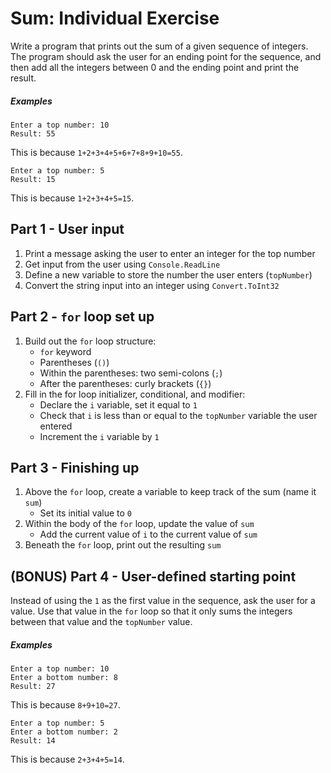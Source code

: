 # Sum: Individual Exercise
Write a program that prints out the sum of a given sequence of integers. The program should ask the user for an ending point for the sequence, and then add all the integers between 0 and the ending point and print the result.

##### Examples
```
Enter a top number: 10
Result: 55
```
This is because `1+2+3+4+5+6+7+8+9+10=55`.

```
Enter a top number: 5
Result: 15
```
This is because `1+2+3+4+5=15`.

## Part 1 - User input
1. Print a message asking the user to enter an integer for the top number
1. Get input from the user using `Console.ReadLine`
1. Define a new variable to store the number the user enters (`topNumber`)
1. Convert the string input into an integer using `Convert.ToInt32`

## Part 2 - `for` loop set up
1. Build out the `for` loop structure:
    - `for` keyword
    - Parentheses (`()`)
    - Within the parentheses: two semi-colons (`;`)
    - After the parentheses: curly brackets (`{}`)
1. Fill in the for loop initializer, conditional, and modifier:
    - Declare the `i` variable, set it equal to `1`
    - Check that `i` is less than or equal to the `topNumber` variable the user entered
    - Increment the `i` variable by `1`

## Part 3 - Finishing up
1. Above the `for` loop, create a variable to keep track of the sum (name it `sum`)
    - Set its initial value to `0`
1. Within the body of the `for` loop, update the value of `sum`
    - Add the current value of `i` to the current value of `sum`
1. Beneath the `for` loop, print out the resulting `sum`

## (BONUS) Part 4 - User-defined starting point
Instead of using the `1` as the first value in the sequence, ask the user for a value. Use that value in the `for` loop so that it only sums the integers between that value and the `topNumber` value.

##### Examples
```
Enter a top number: 10
Enter a bottom number: 8
Result: 27
```
This is because `8+9+10=27`.

```
Enter a top number: 5
Enter a bottom number: 2
Result: 14
```
This is because `2+3+4+5=14`.